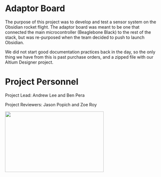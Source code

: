 # Adaptor Board

The purpose of this project was to develop and test a sensor system on the Obsidian rocket flight. The adaptor board was meant to be one that connected the main microcontroller (Beaglebone Black) to the rest of the stack, but was re-purposed when the team decided to push to launch Obsidian.

We did not start good documentation practices back in the day, so the only thing we have from this is past purchase orders, and a zipped file with our Altium Designer project.

# Project Personnel

Project Lead: Andrew Lee and Ben Pera

Project Reviewers: Jason Popich and Zoe Roy

<img src="images/yonixv2.png" width="325" height="200">